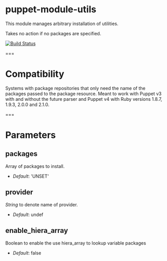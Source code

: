 # puppet-module-utils

This module manages arbitrary installation of utilities.

Takes no action if no packages are specified.

[![Build Status](https://travis-ci.org/ghoneycutt/puppet-module-utils.png?branch=master)](https://travis-ci.org/ghoneycutt/puppet-module-utils)

===

# Compatibility

Systems with package repositories that only need the name of the packages passed to the package resource. Meant to work with Puppet v3 with and without the future parser and Puppet v4 with Ruby versions 1.8.7, 1.9.3, 2.0.0 and 2.1.0.

===

# Parameters

packages
--------
Array of packages to install.

- *Default*: 'UNSET'

provider
--------
*String* to denote name of provider.

- *Default*: undef

enable_hiera_array
------------------
Boolean to enable the use hiera_array to lookup variable packages

- *Default*: false
